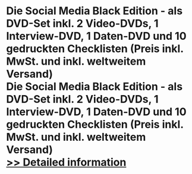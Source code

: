 # Die Social Media Black Edition - als DVD-Set inkl. 2 Video-DVDs, 1 Interview-DVD, 1 Daten-DVD und 10 gedruckten Checklisten (Preis inkl. MwSt. und inkl. weltweitem Versand)<br />Die Social Media Black Edition - als DVD-Set inkl. 2 Video-DVDs, 1 Interview-DVD, 1 Daten-DVD und 10 gedruckten Checklisten (Preis inkl. MwSt. und inkl. weltweitem Versand)<br />[>> Detailed information](https://secure.element5.com/esales/product.html?productid=300501960&affiliateid=200057808)